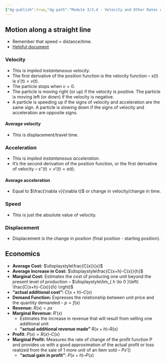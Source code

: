 ```yaml
---
{"dg-publish":true,"dg-path":"Module 3/3.4 - Velocity and Other Rates of Change.md","permalink":"/module-3/3-4-velocity-and-other-rates-of-change/","created":"","updated":""}
---
```


## Motion along a straight line
- Remember that speed = distance/time.
- [Helpful document](https://drive.google.com/file/d/0B-pGUeZR4AHuQkZfYUFxQzJaR3M/view?resourcekey=0-J4zalRaa6cx8wIviWz5yjw)
### Velocity
- This is *implied instantaneous velocity*.
- The first derivative of the position function is the velocity function – $s(t)$ is $s'(t)=v(t)$.
- The particle stops when $v=0$.
- The particle is moving right (or up) if the velocity is positive. The particle is moving left (or down) if the velocity is negative.
- A particle is speeding up if the signs of velocity and acceleration are the same sign. A particle is slowing down if the signs of velocity and acceleration are opposite signs.
#### Average velocity
- This is displacement/travel time.
### Acceleration
- This is *implied instantaneous acceleration*.
- It’s the second derivation of the position function, or the first derivative of velocity – $s''(t)=v'(t)=a(t)$.
#### Average acceleration
- Equal to $\frac{\nabla v}{\nabla t}$ or change in velocity/change in time.
### Speed
- This is just the absolute value of velocity.
### Displacement
- Displacement is the change in position (final position - starting position).
## Economics
- **Average Cost:** $\displaystyle\frac{C(x)}{x}$
- **Average Increase in Cost:** $\displaystyle\frac{C(x+h)-C(x)}{h}$
- **Marginal Cost:** Estimates the cost of producing one unit beyond the present level of production – $\displaystyle\lim_{ h \to 0 }\left( \frac{C(x+h)-C(x)}{h} \right)$
- **“actual additional cost”:**  $C(x + h) – C(x)$
- **Demand Function:** Expresses the relationship between unit price and the quantity demanded – $p = f(x)$
- **Revenue:** $R(x) = px$
- **Marginal Revenue:** $R'(x)$
	- Estimates the increase in revenue that will result from selling one additional unit
	- **“actual additional revenue made”** $R(x + h) – R(x)$
- **Profit**: $P(x) = R(x) – C(x)$
- **Marginal Profit:** Measures the rate of change of the profit function P and provides us with a good approximation of the actual profit or loss realized from the sale of 1 more unit of an item sold – $P x'()$
	- **“actual gain in profit”**: $P(x + h) – P(x)$